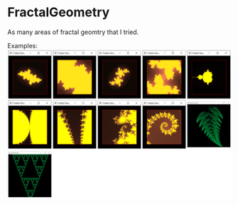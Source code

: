 # FractalGeometry
As many areas of fractal geomtry that I tried.

Examples:
![GitHub Logo](/examples.jpg)
